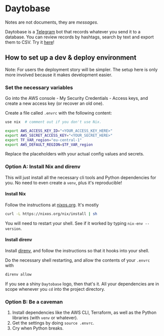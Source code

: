 # Daytobase

Notes are not documents, they are *messages*.

Daytobase is a [Telegram](https://telegram.org/) bot that records whatever you send it to a database. You can review records by hashtags, search by text and export them to CSV. Try it [here](https://telegram.me/daytobasebot)!

## How to set up a dev & deploy environment

Note: For users the deployment story will be simpler. The setup here is only more involved because it makes development easier.

### Set the necessary variables

Go into the AWS console - My Security Credentials - Access keys, and create a new access key (or recover an old one).

Create a file called `.envrc` with the following content:

```bash
use nix  # comment out if you don't use Nix.

export AWS_ACCESS_KEY_ID="<YOUR_ACCESS_KEY_HERE>"
export AWS_SECRET_ACCESS_KEY="<YOUR_SECRET_HERE>"
export TF_VAR_region="eu-central-1"
export AWS_DEFAULT_REGION=$TF_VAR_region
```

Replace the placeholders with your actual config values and secrets.

### Option A: Install Nix and direnv

This will just install all the necessary cli tools and Python dependencies for you. No need to even create a `venv`, plus it's reproducible!

#### Install Nix

Follow the instructions at [nixos.org](https://nixos.org/download.html). It's mostly

```bash
curl -L https://nixos.org/nix/install | sh
```

You will need to restart your shell. See if it worked by typing `nix-env --version`.

#### Install direnv

Install [direnv](https://direnv.net/), and follow the instructions so that it hooks into your shell.

Do the necessary shell restarting, and allow the contents of your `.envrc` with

```bash
direnv allow
```

If you see a shiny `Daytobase` logo, then that's it. All your dependencies are in scope whenever you `cd` into the project directory.

### Option B: Be a caveman

1. Install dependencies like the AWS CLI, Terraform, as well as the Python libraries (with `venv` or whatever).
2. Get the settings by doing `source .envrc`.
3. Cry when Python breaks.

